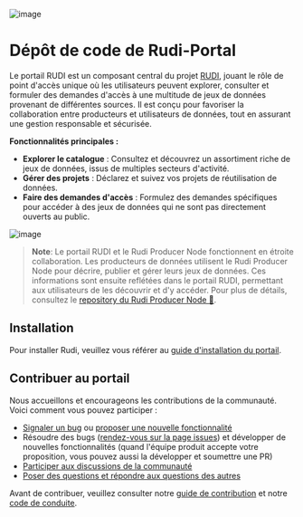 ![image](https://github.com/user-attachments/assets/17ba9e7d-016d-410b-999e-ddca1bebc606)

# Dépôt de code de Rudi-Portal

Le portail RUDI est un composant central du projet [RUDI](https://github.com/rudi-platform), jouant le rôle de point d'accès unique où les utilisateurs peuvent explorer, consulter et formuler des demandes d'accès à une multitude de jeux de données provenant de différentes sources. Il est conçu pour favoriser la collaboration entre producteurs et utilisateurs de données, tout en assurant une gestion responsable et sécurisée.

**Fonctionnalités principales :**
- **Explorer le catalogue** : Consultez et découvrez un assortiment riche de jeux de données, issus de multiples secteurs d'activité.
- **Gérer des projets** : Déclarez et suivez vos projets de réutilisation de données.
- **Faire des demandes d'accès** : Formulez des demandes spécifiques pour accéder à des jeux de données qui ne sont pas directement ouverts au public.


![image](https://github.com/user-attachments/assets/ac5f010d-003d-4bb3-b497-16fbaa5f6d7f)

> **Note**: Le portail RUDI et le Rudi Producer Node fonctionnent en étroite collaboration. Les producteurs de données utilisent le Rudi Producer Node pour décrire, publier et gérer leurs jeux de données. Ces informations sont ensuite reflétées dans le portail RUDI, permettant aux utilisateurs de les découvrir et d'y accéder. Pour plus de détails, consultez le [repository du Rudi Producer Node 🔨](https://github.com/Rudi-pages-WIP/Rudi-Producer-Node).

## Installation

Pour installer Rudi, veuillez vous référer au [guide d'installation du portail](https://github.com/Rudi-pages-WIP/Rudi-Portal/blob/main/INSTALL.md).

## Contribuer au portail

Nous accueillons et encourageons les contributions de la communauté. Voici comment vous pouvez participer :

- [Signaler un bug](https://github.com/rudi-platform/Rudi-Portal/issues) ou [proposer une nouvelle fonctionnalité](https://github.com/orgs/rudi-platform/discussions/categories/id%C3%A9es)
- Résoudre des bugs ([rendez-vous sur la page issues](https://github.com/rudi-platform/Rudi-Portal/issues)) et développer de nouvelles fonctionnalités (quand l'équipe produit accepte votre proposition, vous pouvez aussi la développer et soumettre une PR)
- [Participer aux discussions de la communauté](https://github.com/orgs/Rudi-platform/discussions)
- [Poser des questions et répondre aux questions des autres](https://github.com/orgs/Rudi-platform/discussions/categories/questions-et-r%C3%A9ponses)

Avant de contribuer, veuillez consulter notre [guide de contribution](https://github.com/Rudi-pages-WIP/.github/blob/main/profile/CONTRIBUTING.md) et notre [code de conduite](https://github.com/Rudi-platform/.github/blob/main/CODE_OF_CONDUCT.md).
